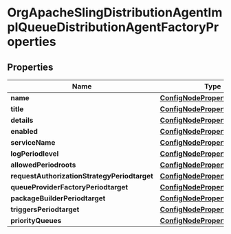 
# OrgApacheSlingDistributionAgentImplQueueDistributionAgentFactoryProperties

## Properties
Name | Type | Description | Notes
------------ | ------------- | ------------- | -------------
**name** | [**ConfigNodePropertyString**](ConfigNodePropertyString.md) |  |  [optional]
**title** | [**ConfigNodePropertyString**](ConfigNodePropertyString.md) |  |  [optional]
**details** | [**ConfigNodePropertyString**](ConfigNodePropertyString.md) |  |  [optional]
**enabled** | [**ConfigNodePropertyBoolean**](ConfigNodePropertyBoolean.md) |  |  [optional]
**serviceName** | [**ConfigNodePropertyString**](ConfigNodePropertyString.md) |  |  [optional]
**logPeriodlevel** | [**ConfigNodePropertyDropDown**](ConfigNodePropertyDropDown.md) |  |  [optional]
**allowedPeriodroots** | [**ConfigNodePropertyArray**](ConfigNodePropertyArray.md) |  |  [optional]
**requestAuthorizationStrategyPeriodtarget** | [**ConfigNodePropertyString**](ConfigNodePropertyString.md) |  |  [optional]
**queueProviderFactoryPeriodtarget** | [**ConfigNodePropertyString**](ConfigNodePropertyString.md) |  |  [optional]
**packageBuilderPeriodtarget** | [**ConfigNodePropertyString**](ConfigNodePropertyString.md) |  |  [optional]
**triggersPeriodtarget** | [**ConfigNodePropertyString**](ConfigNodePropertyString.md) |  |  [optional]
**priorityQueues** | [**ConfigNodePropertyArray**](ConfigNodePropertyArray.md) |  |  [optional]



